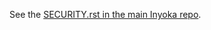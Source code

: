 See the [SECURITY.rst in the main Inyoka repo](https://github.com/inyokaproject/inyoka/blob/staging/docs/security.rst).

